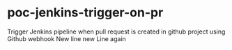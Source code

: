 # poc-jenkins-trigger-on-pr
Trigger Jenkins pipeline when pull request is created in github project using Github webhook
New line
new Line again

